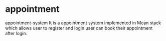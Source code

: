 # appointment
appointment-system
It is a appointment system implemented in Mean stack which allows user to register and login.user can book their appointment after login. 
